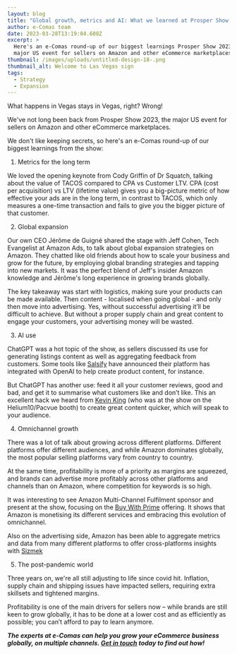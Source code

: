 ```yaml
---
layout: blog
title: "Global growth, metrics and AI: What we learned at Prosper Show 2023"
author: e-Comas team
date: 2023-03-28T13:19:04.608Z
excerpt: >
  Here's an e-Comas round-up of our biggest learnings Prosper Show 2023, the
  major US event for sellers on Amazon and other eCommerce marketplaces.
thumbnail: /images/uploads/untitled-design-18-.png
thumbnail_alt: Welcome to Las Vegas sign
tags:
  - Strategy
  - Expansion
---
```

What happens in Vegas stays in Vegas, right? Wrong!

We've not long been back from Prosper Show 2023, the major US event for sellers on Amazon and other eCommerce marketplaces.

We don't like keeping secrets, so here's an e-Comas round-up of our biggest learnings from the show:

1. Metrics for the long term

We loved the opening keynote from Cody Griffin of Dr Squatch, talking about the value of TACOS compared to CPA vs Customer LTV.
CPA (cost per acquisition) vs LTV (lifetime value) gives you a big-picture metric of how effective your ads are in the long term, in contrast to TACOS, which only measures a one-time transaction and fails to give you the bigger picture of that customer.

2. Global expansion

Our own CEO Jérôme de Guigné shared the stage with Jeff Cohen, Tech Evangelist at Amazon Ads, to talk about global expansion strategies on Amazon.
They chatted like old friends about how to scale your business and grow for the future, by employing global branding strategies and tapping into new markets. It was the perfect blend of Jeff's insider Amazon knowledge and Jérôme's long experience in growing brands globally. 

The key takeaway was start with logistics, making sure your products can be made available. Then content - localised when going global - and only then move into advertising. Yes, without successful advertising it’ll be difficult to achieve. But without a proper supply chain and great content to engage your customers, your advertising money will be wasted.

3. AI use

ChatGPT was a hot topic of the show, as sellers discussed its use for generating listings content as well as aggregating feedback from customers. Some tools like [Salsify](https://www.salsify.com/press-release-generative-ai-product-content-creation) have announced their platform has integrated with OpenAI to help create product content, for instance.

But ChatGPT has another use: feed it all your customer reviews, good and bad, and get it to summarise what customers like and don’t like. This an excellent hack we heard from [Kevin King](https://www.youtube.com/watch?v=SI6KgAMmHwo) (who was at the show on the Helium10/Pacvue booth) to create great content quicker, which will speak to your audience.

4. Omnichannel growth

There was a lot of talk about growing across different platforms. Different platforms offer different audiences, and while Amazon dominates globally, the most popular selling platforms vary from country to country.

At the same time, profitability is more of a priority as margins are squeezed, and brands can advertise more profitably across other platforms and channels than on Amazon, where competition for keywords is so high.

It was interesting to see Amazon Multi-Channel Fulfilment sponsor and present at the show, focusing on the [Buy With Prime](https://buywithprime.amazon.com) offering. It shows that Amazon is monetising its different services and embracing this evolution of omnichannel.

Also on the advertising side, Amazon has been able to aggregate metrics and data from many different platforms to offer cross-platforms insights with [Sizmek](https://advertising.amazon.com/solutions/products/sizmek-ad-suite)

5. The post-pandemic world

Three years on, we're all still adjusting to life since covid hit. Inflation, supply chain and shipping issues have impacted sellers, requiring extra skillsets and tightened margins.

Profitability is one of the main drivers for sellers now – while brands are still keen to grow globally, it has to be done at a lower cost and as efficiently as possible; you can’t afford to pay to learn anymore.

***The experts at e-Comas can help you grow your eCommerce business globally, on multiple channels. [Get in touch](https://e-comas.com/contact.html) today to find out how!***